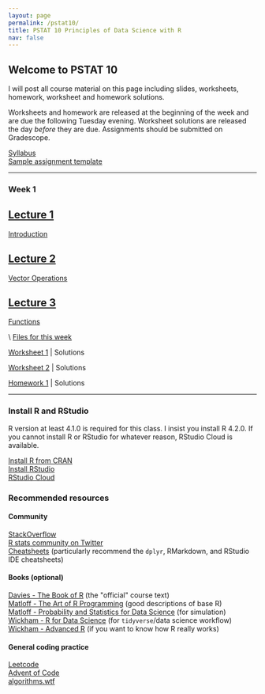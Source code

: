 ```yaml
---
layout: page
permalink: /pstat10/
title: PSTAT 10 Principles of Data Science with R 
nav: false 
---
```


## Welcome to PSTAT 10

I will post all course material on this page including slides, worksheets, homework, 
worksheet and homework solutions.

Worksheets and homework are released at the beginning of the week and are due the following Tuesday evening.
Worksheet solutions are released the day *before* they are due.
Assignments should be submitted on Gradescope.

[Syllabus](/pstat10/syllabus.pdf)\
[Sample assignment template](/pstat10/assignment_template.Rmd)


***


### **Week 1**

<div class="grid">
  <div class = "grid-item">
  <a href="/pstat10/lectures/Lec1.html">
    <div class="card hoverable">
      <div class="row g-0">
        <div class="col-md-12">
          <div class="card-body">
            <h2 class="card-title">Lecture 1</h2>
            <p class="card-text">Introduction</p>
            <div class="row ml-1 mr-1 p-0"></div>
          </div>
      </div>
    </div>
    </div>
  </a>
</div>
  <div class = "grid-item">
  <a href="/pstat10/lectures/Lec2.html">
    <div class="card hoverable">
      <div class="row g-0">
        <div class="col-md-12">
          <div class="card-body">
            <h2 class="card-title">Lecture 2</h2>
            <p class="card-text">Vector Operations</p>
            <div class="row ml-1 mr-1 p-0"></div>
          </div>
      </div>
    </div>
    </div>
  </a>
  </div>
  <div class = "grid-item">
  <a href="/pstat10/lectures/Lec3.html">
    <div class="card hoverable">
      <div class="row g-0">
        <div class="col-md-12">
          <div class="card-body">
            <h2 class="card-title">Lecture 3</h2>
            <p class="card-text">Functions</p>
            <div class="row ml-1 mr-1 p-0"></div>
          </div>
      </div>
    </div>
    </div>
  </a>
  </div>
</div>

\\
[Files for this week](/pstat10/assignments/week1_files.zip)

[Worksheet 1](/pstat10/assignments/ws1.pdf) \| Solutions

[Worksheet 2](/pstat10/assignments/ws2.pdf) \| Solutions

[Homework 1](/pstat10/assignments/hw1.pdf) \| Solutions


***

### **Install R and RStudio**
R version at least 4.1.0 is required for this class. I insist you install R 4.2.0.
If you cannot install R or RStudio for whatever reason, RStudio Cloud is available.

[Install R from CRAN](https://cran.r-project.org/)\
[Install RStudio](https://www.rstudio.com/products/rstudio/download/#download)\
[RStudio Cloud](https://rstudio.cloud/)

### **Recommended resources**
#### Community
[StackOverflow](https://stackoverflow.com/)\
[R stats community on Twitter](https://twitter.com/hashtag/rstats)\
[Cheatsheets](https://www.rstudio.com/resources/cheatsheets/) (particularly recommend the `dplyr`, RMarkdown, and RStudio IDE cheatsheets)

#### Books (optional)
[Davies - The Book of R](https://nostarch.com/bookofr) (the "official" course text)\
[Matloff - The Art of R Programming](https://nostarch.com/artofr.htm) (good descriptions of base R)\
[Matloff - Probability and Statistics for Data Science](https://www.routledge.com/Probability-and-Statistics-for-Data-Science-Math--R--Data/Matloff/p/book/9781138393295) (for simulation)\
[Wickham - R for Data Science](https://r4ds.had.co.nz/index.html) (for `tidyverse`/data science workflow)\
[Wickham - Advanced R](https://adv-r.hadley.nz/) (if you want to know how R really works)

#### General coding practice
[Leetcode](https://leetcode.com/)\
[Advent of Code](https://adventofcode.com/)\
[algorithms.wtf](http://algorithms.wtf/)
